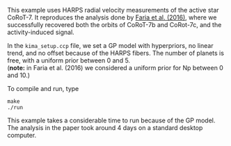 This example uses HARPS radial velocity measurements of the active star CoRoT-7.
It reproduces the analysis done by [Faria et al. (2016)](https://www.aanda.org/articles/aa/abs/2016/04/aa27899-15/aa27899-15.html), 
where we successfully recovered both the orbits of CoRoT-7b and CoRot-7c, and the activity-induced signal.

In the `kima_setup.ccp` file, we set a GP model with hyperpriors, no linear trend, 
and no offset because of the HARPS fibers. The number of planets is free, with a uniform prior between 0 and 5.  
(**note:** in Faria et al. (2016) we considered a uniform prior for Np between 0 and 10.)

To compile and run, type

```
make
./run
```

This example takes a considerable time to run because of the GP model.
The analysis in the paper took around 4 days on a standard desktop computer.
